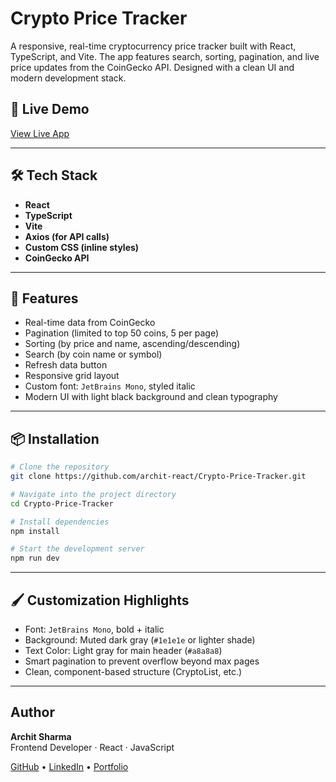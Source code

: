 # Crypto Price Tracker

A responsive, real-time cryptocurrency price tracker built with React, TypeScript, and Vite. The app features search, sorting, pagination, and live price updates from the CoinGecko API. Designed with a clean UI and modern development stack.

## 📍 Live Demo

[View Live App](https://crypto-price-tracker-lyart.vercel.app/)

---

## 🛠️ Tech Stack

- **React**
- **TypeScript**
- **Vite**
- **Axios (for API calls)**
- **Custom CSS (inline styles)**
- **CoinGecko API**

---

## 🚀 Features

- Real-time data from CoinGecko
- Pagination (limited to top 50 coins, 5 per page)
- Sorting (by price and name, ascending/descending)
- Search (by coin name or symbol)
- Refresh data button
- Responsive grid layout
- Custom font: `JetBrains Mono`, styled italic
- Modern UI with light black background and clean typography

---

## 📦 Installation

```bash
# Clone the repository
git clone https://github.com/archit-react/Crypto-Price-Tracker.git

# Navigate into the project directory
cd Crypto-Price-Tracker

# Install dependencies
npm install

# Start the development server
npm run dev
```

---

## 🖌️ Customization Highlights

- Font: `JetBrains Mono`, bold + italic
- Background: Muted dark gray (`#1e1e1e` or lighter shade)
- Text Color: Light gray for main header (`#a8a8a8`)
- Smart pagination to prevent overflow beyond max pages
- Clean, component-based structure (CryptoList, etc.)

---

## Author

**Archit Sharma**  
Frontend Developer · React · JavaScript

[GitHub](https://github.com/archit-react) • [LinkedIn](https://linkedin.com/in/archit-react) • [Portfolio](https://archit.dev)
